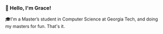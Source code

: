 ### 👋 Hello, I'm Grace!
  🎓I'm a Master’s student in Computer Science at Georgia Tech, and doing my masters for fun. That's it. 
